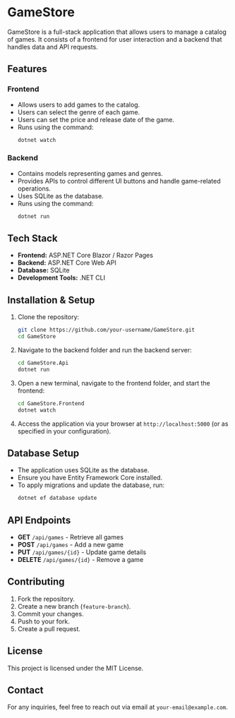 # GameStore

GameStore is a full-stack application that allows users to manage a catalog of games. It consists of a frontend for user interaction and a backend that handles data and API requests.

## Features

### Frontend

- Allows users to add games to the catalog.
- Users can select the genre of each game.
- Users can set the price and release date of the game.
- Runs using the command:
  ```sh
  dotnet watch
  ```

### Backend

- Contains models representing games and genres.
- Provides APIs to control different UI buttons and handle game-related operations.
- Uses SQLite as the database.
- Runs using the command:
  ```sh
  dotnet run
  ```

## Tech Stack

- **Frontend:** ASP.NET Core Blazor / Razor Pages
- **Backend:** ASP.NET Core Web API
- **Database:** SQLite
- **Development Tools:** .NET CLI

## Installation & Setup

1. Clone the repository:
   ```sh
   git clone https://github.com/your-username/GameStore.git
   cd GameStore
   ```
2. Navigate to the backend folder and run the backend server:
   ```sh
   cd GameStore.Api
   dotnet run
   ```
3. Open a new terminal, navigate to the frontend folder, and start the frontend:
   ```sh
   cd GameStore.Frontend
   dotnet watch
   ```
4. Access the application via your browser at `http://localhost:5000` (or as specified in your configuration).

## Database Setup

- The application uses SQLite as the database.
- Ensure you have Entity Framework Core installed.
- To apply migrations and update the database, run:
  ```sh
  dotnet ef database update
  ```

## API Endpoints

- **GET** `/api/games` - Retrieve all games
- **POST** `/api/games` - Add a new game
- **PUT** `/api/games/{id}` - Update game details
- **DELETE** `/api/games/{id}` - Remove a game

## Contributing

1. Fork the repository.
2. Create a new branch (`feature-branch`).
3. Commit your changes.
4. Push to your fork.
5. Create a pull request.

## License

This project is licensed under the MIT License.

## Contact

For any inquiries, feel free to reach out via email at `your-email@example.com`.
